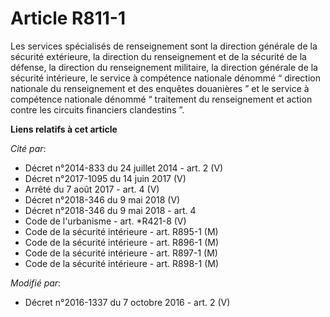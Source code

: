 # Article R811-1

Les services spécialisés de renseignement sont la direction générale de la sécurité extérieure, la          direction du
renseignement et de la sécurité de la défense, la direction du renseignement militaire, la direction générale de la sécurité
intérieure, le service à compétence nationale dénommé “ direction nationale du renseignement et des enquêtes douanières ” et
le service à compétence nationale dénommé “ traitement du renseignement et action contre les circuits financiers clandestins
”.

**Liens relatifs à cet article**

_Cité par_:

  - Décret n°2014-833 du 24 juillet 2014 - art. 2 (V)
  - Décret n°2017-1095 du 14 juin 2017 (V)
  - Arrêté du 7 août 2017 - art. 4 (V)
  - Décret n°2018-346 du 9 mai 2018 (V)
  - Décret n°2018-346 du 9 mai 2018 - art. 4
  - Code de l'urbanisme - art. *R421-8 (V)
  - Code de la sécurité intérieure - art. R895-1 (M)
  - Code de la sécurité intérieure - art. R896-1 (M)
  - Code de la sécurité intérieure - art. R897-1 (M)
  - Code de la sécurité intérieure - art. R898-1 (M)

_Modifié par_:

  - Décret n°2016-1337 du 7 octobre 2016 - art. 2 (V)
